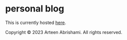 # personal blog

This is currently hosted [here](https://linux.ucla.edu/arteen/).

Copyright © 2023 Arteen Abrishami. All rights reserved.
